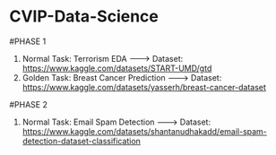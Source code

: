 # CVIP-Data-Science
#PHASE 1
1) Normal Task: Terrorism EDA ---> Dataset: https://www.kaggle.com/datasets/START-UMD/gtd
2) Golden Task: Breast Cancer Prediction ---> Dataset: https://www.kaggle.com/datasets/yasserh/breast-cancer-dataset


#PHASE 2
1) Normal Task: Email Spam Detection ---> Dataset: https://www.kaggle.com/datasets/shantanudhakadd/email-spam-detection-dataset-classification
